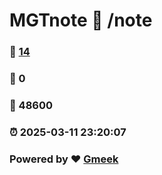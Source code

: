 # MGTnote :link: /note 
### :page_facing_up: [14](/note/tag.html) 
### :speech_balloon: 0 
### :hibiscus: 48600 
### :alarm_clock: 2025-03-11 23:20:07 
### Powered by :heart: [Gmeek](https://github.com/Meekdai/Gmeek)
